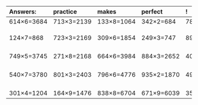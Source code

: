| Answers: | practice | makes | perfect | ! |
| :--- | :--- | :--- | :--- | :--- |
| 614×6=3684 | 713×3=2139 | 133×8=1064 | 342×2=684 | 781×9=7029 | 
|   |   |   |   |   | 
|   |   |   |   |   | 
|   |   |   |   |   | 
| 124×7=868 | 723×3=2169 | 309×6=1854 | 249×3=747 | 898×3=2694 | 
|   |   |   |   |   | 
|   |   |   |   |   | 
|   |   |   |   |   | 
|   |   |   |   |   | 
| 749×5=3745 | 271×8=2168 | 664×6=3984 | 884×3=2652 | 404×2=808 | 
|   |   |   |   |   | 
|   |   |   |   |   | 
|   |   |   |   |   | 
|   |   |   |   |   | 
| 540×7=3780 | 801×3=2403 | 796×6=4776 | 935×2=1870 | 498×2=996 | 
|   |   |   |   |   | 
|   |   |   |   |   | 
|   |   |   |   |   | 
|   |   |   |   |   | 
| 301×4=1204 | 164×9=1476 | 838×8=6704 | 671×9=6039 | 350×7=2450 | 
